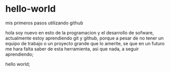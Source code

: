 # hello-world
mis primeros pasos utilizando github

hola soy nuevo en esto de la programacion y el desarrollo de sofware, actualmente estoy aprendiendo git y github, porque a pesar de no tener un equipo de trabajo o un proyecto grande que lo amerite, se que en un futuro me hara falta saber de esta herramienta, asi que nada, a seguir aprendiendo;

hello world;
